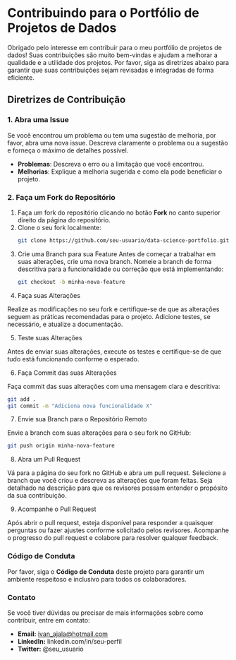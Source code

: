 # Contribuindo para o Portfólio de Projetos de Dados

Obrigado pelo interesse em contribuir para o meu portfólio de projetos de dados! Suas contribuições são muito bem-vindas e ajudam a melhorar a qualidade e a utilidade dos projetos. Por favor, siga as diretrizes abaixo para garantir que suas contribuições sejam revisadas e integradas de forma eficiente.

## Diretrizes de Contribuição

### 1. **Abra uma Issue**

Se você encontrou um problema ou tem uma sugestão de melhoria, por favor, abra uma nova issue. Descreva claramente o problema ou a sugestão e forneça o máximo de detalhes possível.

- **Problemas**: Descreva o erro ou a limitação que você encontrou.
- **Melhorias**: Explique a melhoria sugerida e como ela pode beneficiar o projeto.

### 2. **Faça um Fork do Repositório**

1. Faça um fork do repositório clicando no botão **Fork** no canto superior direito da página do repositório.
2. Clone o seu fork localmente:
   ```bash
   git clone https://github.com/seu-usuario/data-science-portfolio.git
   ```
3. Crie uma Branch para sua Feature
   Antes de começar a trabalhar em suas alterações, crie uma nova branch. Nomeie a branch de forma descritiva para a funcionalidade ou correção que está implementando:
   ```bash
   git checkout -b minha-nova-feature
   ```
4. Faça suas Alterações

Realize as modificações no seu fork e certifique-se de que as alterações seguem as práticas recomendadas para o projeto. Adicione testes, se necessário, e atualize a documentação.

5. Teste suas Alterações

Antes de enviar suas alterações, execute os testes e certifique-se de que tudo está funcionando conforme o esperado.

6. Faça Commit das suas Alterações

Faça commit das suas alterações com uma mensagem clara e descritiva:
```bash
git add .
git commit -m "Adiciona nova funcionalidade X"
```
7. Envie sua Branch para o Repositório Remoto

Envie a branch com suas alterações para o seu fork no GitHub:

```bash
git push origin minha-nova-feature
```
8. Abra um Pull Request
   
Vá para a página do seu fork no GitHub e abra um pull request. Selecione a branch que você criou e descreva as alterações que foram feitas. Seja detalhado na descrição para que os revisores possam entender o propósito da sua contribuição.

9. Acompanhe o Pull Request

Após abrir o pull request, esteja disponível para responder a quaisquer perguntas ou fazer ajustes conforme solicitado pelos revisores. Acompanhe o progresso do pull request e colabore para resolver qualquer feedback.

### Código de Conduta

Por favor, siga o **Código de Conduta** deste projeto para garantir um ambiente respeitoso e inclusivo para todos os colaboradores.

### Contato

Se você tiver dúvidas ou precisar de mais informações sobre como contribuir, entre em contato:

- **Email:** ivan_ajala@hotmail.com
- **LinkedIn:** linkedin.com/in/seu-perfil
- **Twitter:** @seu_usuario
